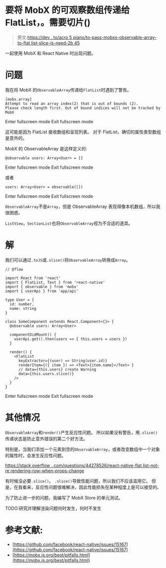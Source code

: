# 要将 MobX 的可观察数组传递给 FlatList，。需要切片()

> 原文:[https://dev . to/acro 5 piano/to-pass-mobxs-observable-array-to-flat list-slice-is-need-2b 45](https://dev.to/acro5piano/to-pass-mobxs-observable-array-to-flatlist-slice-is-needed-2b45)

一起使用 MobX 和 React Native 时出现问题。

# 问题

我在将 MobX 的`ObservableArray`传递给`FlatList`时遇到了警告。

```
[mobx.array]
Attempt to read an array index(2) that is out of bounds (2).
Please check length first. Out of bound indices will not be tracked by MobX 
```

Enter fullscreen mode Exit fullscreen mode

这可能是因为 FlatList 接收数组和呈现列表。
对于 FlatList，确切的属性类型数组是意外的。

MobX 的 ObservableArray 是这样定义的:

```
@observable users: Array<User> = [] 
```

Enter fullscreen mode Exit fullscreen mode

或者

```
users: Array<User> = observable([]) 
```

Enter fullscreen mode Exit fullscreen mode

`ObservableArray`不是`Array`，但是 ObservableArray 表现得像本机数组，所以我很困惑。

`ListView`，`SectionList`也将`ObservableArray`视为不合适的道具。

# 解

我们可以通过`.toJS`或`.slice()`将`ObservableArray`转换成`Array`。

```
// @flow

import React from 'react'
import { FlatList, Text } from 'react-native'
import { observable } from 'mobx'
import { userApi } from 'app/api'

type User = {
  id: number,
  name: string
}

class SomeComponent extends React.Component<{}> {
  @observable users: Array<User>

  componentDidMount() {
    userApi.get().then(users => { this.users = users })
  }

  render() {
    <FlatList
      keyExtractor={(user) => String(user.id)}
      renderItem={({ item }) => <Text>{item.name}</Text> }
      // data={this.users} create Warning
      data={this.users.slice()}
    />
  }
} 
```

Enter fullscreen mode Exit fullscreen mode

# 其他情况

`ObservableArray`和`render()`产生反应性问题。
所以如果没有警告，用`.slice()`传递状态是防止意外错误的第二个好方法。

特别是，当我们添加一个元素到空的`ObservableArray`，或者改变数组中一个对象的属性时，会发生反应性问题。

[https://stack overflow . com/questions/44278526/react-native-flat list-not-re rendering-row-when-props-change](https://stackoverflow.com/questions/44278526/react-native-flatlist-not-rerendering-row-when-props-change)

有时候没必要`.slice()`。
`.slice()`导致性能问题，所以我们不应该滥用它。
但是，在我看来，反应性问题很难解决，因此性能损失在某种程度上是可以接受的。

为了防止进一步的问题，我编写了 MobX Store 的单元测试。

TODO:研究并理解渲染问题何时发生，何时不发生

# 参考文献:

*   [https://github.com/facebook/react-native/issues/15167](https://github.com/facebook/react-native/issues/15167)
*   [https://mobx.js.org/best/pitfalls.html](https://mobx.js.org/best/pitfalls.html)